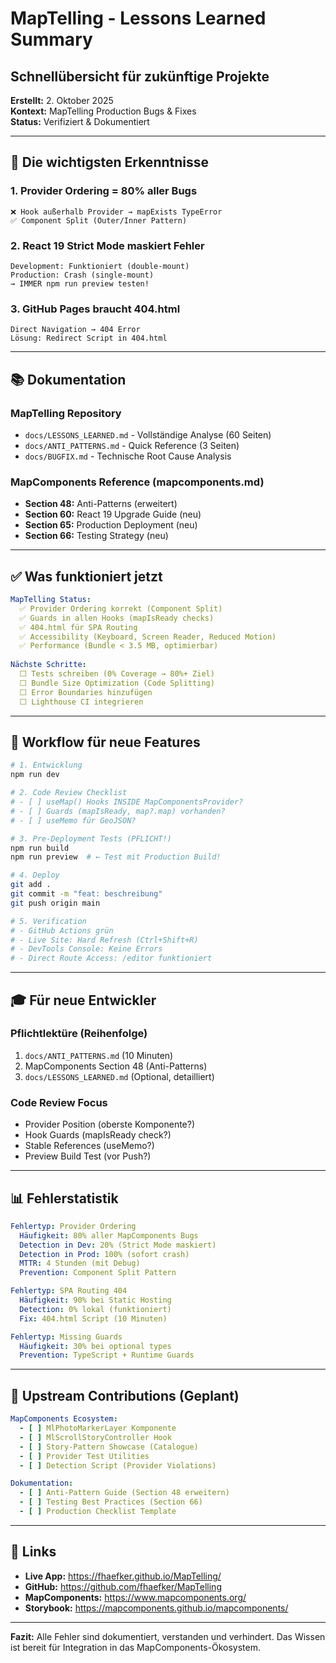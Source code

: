 # MapTelling - Lessons Learned Summary
## Schnellübersicht für zukünftige Projekte

**Erstellt:** 2. Oktober 2025  
**Kontext:** MapTelling Production Bugs & Fixes  
**Status:** Verifiziert & Dokumentiert

---

## 🎯 Die wichtigsten Erkenntnisse

### 1. Provider Ordering = 80% aller Bugs
```
❌ Hook außerhalb Provider → mapExists TypeError
✅ Component Split (Outer/Inner Pattern)
```

### 2. React 19 Strict Mode maskiert Fehler
```
Development: Funktioniert (double-mount)
Production: Crash (single-mount)
→ IMMER npm run preview testen!
```

### 3. GitHub Pages braucht 404.html
```
Direct Navigation → 404 Error
Lösung: Redirect Script in 404.html
```

---

## 📚 Dokumentation

### MapTelling Repository
- `docs/LESSONS_LEARNED.md` - Vollständige Analyse (60 Seiten)
- `docs/ANTI_PATTERNS.md` - Quick Reference (3 Seiten)
- `docs/BUGFIX.md` - Technische Root Cause Analysis

### MapComponents Reference (mapcomponents.md)
- **Section 48:** Anti-Patterns (erweitert)
- **Section 60:** React 19 Upgrade Guide (neu)
- **Section 65:** Production Deployment (neu)
- **Section 66:** Testing Strategy (neu)

---

## ✅ Was funktioniert jetzt

```yaml
MapTelling Status:
  ✅ Provider Ordering korrekt (Component Split)
  ✅ Guards in allen Hooks (mapIsReady checks)
  ✅ 404.html für SPA Routing
  ✅ Accessibility (Keyboard, Screen Reader, Reduced Motion)
  ✅ Performance (Bundle < 3.5 MB, optimierbar)
  
Nächste Schritte:
  ⬜ Tests schreiben (0% Coverage → 80%+ Ziel)
  ⬜ Bundle Size Optimization (Code Splitting)
  ⬜ Error Boundaries hinzufügen
  ⬜ Lighthouse CI integrieren
```

---

## 🔄 Workflow für neue Features

```bash
# 1. Entwicklung
npm run dev

# 2. Code Review Checklist
# - [ ] useMap() Hooks INSIDE MapComponentsProvider?
# - [ ] Guards (mapIsReady, map?.map) vorhanden?
# - [ ] useMemo für GeoJSON?

# 3. Pre-Deployment Tests (PFLICHT!)
npm run build
npm run preview  # ← Test mit Production Build!

# 4. Deploy
git add .
git commit -m "feat: beschreibung"
git push origin main

# 5. Verification
# - GitHub Actions grün
# - Live Site: Hard Refresh (Ctrl+Shift+R)
# - DevTools Console: Keine Errors
# - Direct Route Access: /editor funktioniert
```

---

## 🎓 Für neue Entwickler

### Pflichtlektüre (Reihenfolge)
1. `docs/ANTI_PATTERNS.md` (10 Minuten)
2. MapComponents Section 48 (Anti-Patterns)
3. `docs/LESSONS_LEARNED.md` (Optional, detailliert)

### Code Review Focus
- Provider Position (oberste Komponente?)
- Hook Guards (mapIsReady check?)
- Stable References (useMemo?)
- Preview Build Test (vor Push?)

---

## 📊 Fehlerstatistik

```yaml
Fehlertyp: Provider Ordering
  Häufigkeit: 80% aller MapComponents Bugs
  Detection in Dev: 20% (Strict Mode maskiert)
  Detection in Prod: 100% (sofort crash)
  MTTR: 4 Stunden (mit Debug)
  Prevention: Component Split Pattern

Fehlertyp: SPA Routing 404
  Häufigkeit: 90% bei Static Hosting
  Detection: 0% lokal (funktioniert)
  Fix: 404.html Script (10 Minuten)

Fehlertyp: Missing Guards
  Häufigkeit: 30% bei optional types
  Prevention: TypeScript + Runtime Guards
```

---

## 🚀 Upstream Contributions (Geplant)

```yaml
MapComponents Ecosystem:
  - [ ] MlPhotoMarkerLayer Komponente
  - [ ] MlScrollStoryController Hook
  - [ ] Story-Pattern Showcase (Catalogue)
  - [ ] Provider Test Utilities
  - [ ] Detection Script (Provider Violations)

Dokumentation:
  - [ ] Anti-Pattern Guide (Section 48 erweitern)
  - [ ] Testing Best Practices (Section 66)
  - [ ] Production Checklist Template
```

---

## 🔗 Links

- **Live App:** https://fhaefker.github.io/MapTelling/
- **GitHub:** https://github.com/fhaefker/MapTelling
- **MapComponents:** https://www.mapcomponents.org/
- **Storybook:** https://mapcomponents.github.io/mapcomponents/

---

**Fazit:** Alle Fehler sind dokumentiert, verstanden und verhindert. Das Wissen ist bereit für Integration in das MapComponents-Ökosystem.
